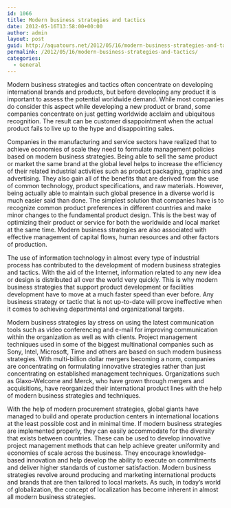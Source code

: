 ```yaml
---
id: 1066
title: Modern business strategies and tactics
date: 2012-05-16T13:58:00+00:00
author: admin
layout: post
guid: http://aquatours.net/2012/05/16/modern-business-strategies-and-tactics/
permalink: /2012/05/16/modern-business-strategies-and-tactics/
categories:
  - General
---
```

Modern business strategies and tactics often concentrate on developing international brands and products, but before developing any product it is important to assess the potential worldwide demand. While most companies do consider this aspect while developing a new product or brand, some companies concentrate on just getting worldwide acclaim and ubiquitous recognition. The result can be customer disappointment when the actual product fails to live up to the hype and disappointing sales.

Companies in the manufacturing and service sectors have realized that to achieve economies of scale they need to formulate management policies based on modern business strategies. Being able to sell the same product or market the same brand at the global level helps to increase the efficiency of their related industrial activities such as product packaging, graphics and advertising. They also gain all of the benefits that are derived from the use of common technology, product specifications, and raw materials. However, being actually able to maintain such global presence in a diverse world is much easier said than done. The simplest solution that companies have is to recognize common product preferences in different countries and make minor changes to the fundamental product design. This is the best way of optimizing their product or service for both the worldwide and local market at the same time. Modern business strategies are also associated with effective management of capital flows, human resources and other factors of production.

The use of information technology in almost every type of industrial process has contributed to the development of modern business strategies and tactics. With the aid of the Internet, information related to any new idea or design is distributed all over the world very quickly. This is why modern business strategies that support product development or facilities development have to move at a much faster speed than ever before. Any business strategy or tactic that is not up-to-date will prove ineffective when it comes to achieving departmental and organizational targets.

Modern business strategies lay stress on using the latest communication tools such as video conferencing and e-mail for improving communication within the organization as well as with clients. Project management techniques used in some of the biggest multinational companies such as Sony, Intel, Microsoft, Time and others are based on such modern business strategies. With multi-billion dollar mergers becoming a norm, companies are concentrating on formulating innovative strategies rather than just concentrating on established management techniques. Organizations such as Glaxo-Welcome and Merck, who have grown through mergers and acquisitions, have reorganized their international product lines with the help of modern business strategies and techniques.

With the help of modern procurement strategies, global giants have managed to build and operate production centers in international locations at the least possible cost and in minimal time. If modern business strategies are implemented properly, they can easily accommodate for the diversity that exists between countries. These can be used to develop innovative project management methods that can help achieve greater uniformity and economies of scale across the business. They encourage knowledge-based innovation and help develop the ability to execute on commitments and deliver higher standards of customer satisfaction. Modern business strategies revolve around producing and marketing international products and brands that are then tailored to local markets. As such, in today&#8217;s world of globalization, the concept of localization has become inherent in almost all modern business strategies.